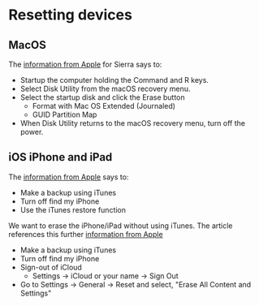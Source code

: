 ---
---
# Resetting devices

## MacOS

The [information from Apple](https://support.apple.com/en-us/HT204904)
for Sierra says to:
* Startup the computer holding the Command and R keys.
* Select Disk Utility from the macOS recovery menu.
* Select the startup disk and click the Erase button
    * Format with Mac OS Extended (Journaled)
    * GUID Partition Map
* When Disk Utility returns to the macOS recovery menu, turn off the power.

## iOS iPhone and iPad

The [information from Apple](https://support.apple.com/en-us/HT201252)
says to:
* Make a backup using iTunes
* Turn off find my iPhone
* Use the iTunes restore function

We want to erase the iPhone/iPad without using iTunes.
The article references this further
[information from Apple](https://support.apple.com/en-us/ht201274)

* Make a backup using iTunes
* Turn off find my iPhone
* Sign-out of iCloud
    * Settings -> iCloud or your name -> Sign Out
* Go to Settings -> General -> Reset and select,
    "Erase All Content and Settings"
